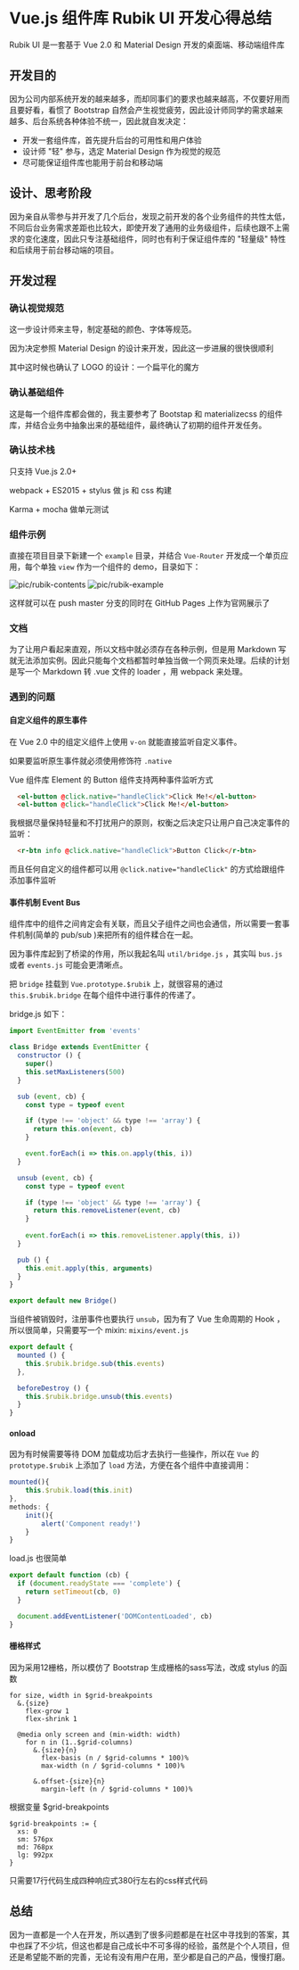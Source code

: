 # Vue.js 组件库 Rubik UI 开发心得总结

Rubik UI 是一套基于 Vue 2.0 和 Material Design 开发的桌面端、移动端组件库

## 开发目的

因为公司内部系统开发的越来越多，而却同事们的要求也越来越高，不仅要好用而且要好看，看惯了 Bootstrap 自然会产生视觉疲劳，因此设计师同学的需求越来越多、后台系统各种体验不统一，因此就自发决定：

* 开发一套组件库，首先提升后台的可用性和用户体验
* 设计师 "轻" 参与，选定 Material Design 作为视觉的规范
* 尽可能保证组件库也能用于前台和移动端


## 设计、思考阶段

因为亲自从零参与并开发了几个后台，发现之前开发的各个业务组件的共性太低，不同后台业务需求差距也比较大，即使开发了通用的业务级组件，后续也跟不上需求的变化速度，因此只专注基础组件，同时也有利于保证组件库的 "轻量级" 特性和后续用于前台移动端的项目。

## 开发过程

### 确认视觉规范

这一步设计师来主导，制定基础的颜色、字体等规范。

因为决定参照 Material Design 的设计来开发，因此这一步进展的很快很顺利

其中这时候也确认了 LOGO 的设计：一个扁平化的魔方

### 确认基础组件

这是每一个组件库都会做的，我主要参考了 Bootstap 和 materializecss 的组件库，并结合业务中抽象出来的基础组件，最终确认了初期的组件开发任务。

### 确认技术栈

只支持 Vue.js 2.0+

webpack + ES2015 + stylus 做 js 和 css 构建

Karma + mocha 做单元测试


### 组件示例

直接在项目目录下新建一个 `example` 目录，并结合 `Vue-Router` 开发成一个单页应用，每个单独 `view` 作为一个组件的 demo，目录如下：

![pic/rubik-contents](pic/rubik-contents.png) ![pic/rubik-example](pic/rubik-example.png)

这样就可以在 push master 分支的同时在 GitHub Pages 上作为官网展示了


### 文档

为了让用户看起来直观，所以文档中就必须存在各种示例，但是用 Markdown 写就无法添加实例。因此只能每个文档都暂时单独当做一个网页来处理。后续的计划是写一个 Markdown 转 .vue 文件的 loader ，用 webpack 来处理。

### 遇到的问题

#### 自定义组件的原生事件

在 Vue 2.0 中的组定义组件上使用 `v-on` 就能直接监听自定义事件。

如果要监听原生事件就必须使用修饰符 `.native`

Vue 组件库 Element 的 Button 组件支持两种事件监听方式

```html
  <el-button @click.native="handleClick">Click Me!</el-button>
  <el-button @click="handleClick">Click Me!</el-button>
```

我根据尽量保持轻量和不打扰用户的原则，权衡之后决定只让用户自己决定事件的监听：

```html
  <r-btn info @click.native="handleClick">Button Click</r-btn>
```

而且任何自定义的组件都可以用 `@click.native="handleClick"` 的方式给跟组件添加事件监听

#### 事件机制 Event Bus

组件库中的组件之间肯定会有关联，而且父子组件之间也会通信，所以需要一套事件机制(简单的 pub/sub )来把所有的组件糅合在一起。

因为事件库起到了桥梁的作用，所以我起名叫 `util/bridge.js` ，其实叫 `bus.js` 或者 `events.js` 可能会更清晰点。

把 `bridge` 挂载到 `Vue.prototype.$rubik` 上，就很容易的通过 `this.$rubik.bridge` 在每个组件中进行事件的传递了。

bridge.js 如下：

```js
import EventEmitter from 'events'

class Bridge extends EventEmitter {
  constructor () {
    super()
    this.setMaxListeners(500)
  }

  sub (event, cb) {
    const type = typeof event

    if (type !== 'object' && type !== 'array') {
      return this.on(event, cb)
    }

    event.forEach(i => this.on.apply(this, i))
  }

  unsub (event, cb) {
    const type = typeof event

    if (type !== 'object' && type !== 'array') {
      return this.removeListener(event, cb)
    }
    
    event.forEach(i => this.removeListener.apply(this, i))
  }

  pub () {
    this.emit.apply(this, arguments)
  }
}

export default new Bridge()

```

当组件被销毁时，注册事件也要执行 `unsub`，因为有了 Vue 生命周期的 Hook ，所以很简单，只需要写一个 mixin: `mixins/event.js`

```js
export default {
  mounted () {
    this.$rubik.bridge.sub(this.events)
  },

  beforeDestroy () {
    this.$rubik.bridge.unsub(this.events)
  }
}
``` 

#### onload

因为有时候需要等待 DOM 加载成功后才去执行一些操作，所以在 `Vue` 的 `prototype.$rubik` 上添加了 `load` 方法，方便在各个组件中直接调用：

```js
mounted(){
	this.$rubik.load(this.init) 
}, 
methods: {
	init(){
		alert('Component ready!') 
	}
}
```

load.js 也很简单

```js
export default function (cb) {
  if (document.readyState === 'complete') {
    return setTimeout(cb, 0)
  }

  document.addEventListener('DOMContentLoaded', cb)
}
```

#### 栅格样式

因为采用12栅格，所以模仿了 Bootstrap 生成栅格的sass写法，改成 stylus 的函数

``` stylus
for size, width in $grid-breakpoints
  &.{size}
    flex-grow 1
    flex-shrink 1
    
  @media only screen and (min-width: width)
    for n in (1..$grid-columns)
      &.{size}{n}
        flex-basis (n / $grid-columns * 100)%
        max-width (n / $grid-columns * 100)%
        
      &.offset-{size}{n}
        margin-left (n / $grid-columns * 100)%
```

根据变量 $grid-breakpoints

```stylus
$grid-breakpoints := {
  xs: 0
  sm: 576px
  md: 768px
  lg: 992px
}
```

只需要17行代码生成四种响应式380行左右的css样式代码


## 总结

因为一直都是一个人在开发，所以遇到了很多问题都是在社区中寻找到的答案，其中也踩了不少坑，但这也都是自己成长中不可多得的经验，虽然是个个人项目，但还是希望能不断的完善，无论有没有用户在用，至少都是自己的产品，慢慢打磨。
